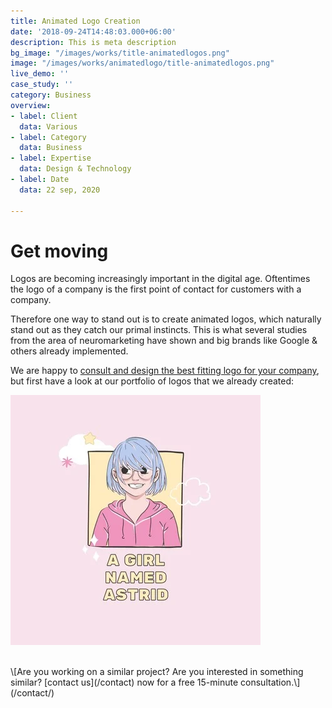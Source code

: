 ```yaml
---
title: Animated Logo Creation
date: '2018-09-24T14:48:03.000+06:00'
description: This is meta description
bg_image: "/images/works/title-animatedlogos.png"
image: "/images/works/animatedlogo/title-animatedlogos.png"
live_demo: ''
case_study: ''
category: Business
overview:
- label: Client
  data: Various
- label: Category
  data: Business
- label: Expertise
  data: Design & Technology
- label: Date
  data: 22 sep, 2020

---
```

# Get moving

Logos are becoming increasingly important in the digital age. Oftentimes the logo of a company is the first point of contact for customers with a company.

Therefore one way to stand out is to create animated logos, which naturally stand out as they catch our primal instincts. This is what several studies from the area of neuromarketing have shown and big brands like Google & others already implemented.

We are happy to [consult and design the best fitting logo for your company](/contact), but first have a look at our portfolio of logos that we already created:

![](/images/works/animatedlogo/staticlogos/400w-yqs2qsEW2NU.webp)

</br>
\[Are you working on a similar project? Are you interested in something similar? [contact us](/contact) now for a free 15-minute consultation.\](/contact/)